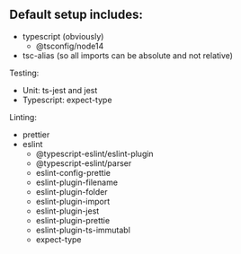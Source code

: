 ## Default setup includes:

* typescript (obviously)
  * @tsconfig/node14
* tsc-alias (so all imports can be absolute and not relative)

Testing: 
* Unit: ts-jest and jest
* Typescript: expect-type
  
Linting: 
* prettier
* eslint
  * @typescript-eslint/eslint-plugin
  * @typescript-eslint/parser
  * eslint-config-prettie
  * eslint-plugin-filename
  * eslint-plugin-folder
  * eslint-plugin-import
  * eslint-plugin-jest
  * eslint-plugin-prettie
  * eslint-plugin-ts-immutabl
  * expect-type